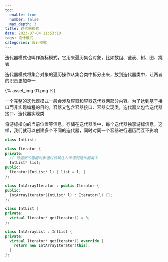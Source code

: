 ```yaml
---
toc:
  enable: true
  number: false
  max_depth: 3
title: 迭代器模式
date: 2023-07-04 11:53:10
tags: 设计模式
categories: 设计模式
---
```


迭代器模式也叫作游标模式，它用来遍历集合对象，比如数组、链表、树、图、跳表

迭代器模式将集合对象的遍历操作从集合类中拆分出来，放到迭代器类中，让两者的职责更加单一

{% asset_img 01.png %}

一个完整的迭代器模式一般会涉及容器和容器迭代器两部分内容。为了达到基于接口而非实现编程的目的，容器又包含容器接口、容器实现类，迭代器又包含迭代器接口、迭代器实现类

将游标指向的当前位置等信息，存储在迭代器类中，每个迭代器独享游标信息。这样，我们就可以创建多个不同的迭代器，同时对同一个容器进行遍历而互不影响

```cpp
class IntList;

class Iterator {
private:
  // 待遍历的容器对象通过依赖注入传递到迭代器类中
  IntList* list;
public:
  Iterator(IntList* l) { list = l; }
};

class IntArrayIterator : public Iterator {
public:
  IntArrayIterator(IntList* l) : Iterator(l) {};
};

class IntList {
private:
  virtual Iterator* getIterator() = 0;
};

class IntArrayList : IntList {
private:
  virtual Iterator* getIterator() override {
    return new IntArrayIterator(this);
  }
};
```